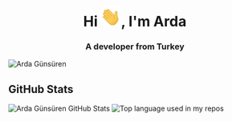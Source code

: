 <h1 align="center">
  Hi <img src="https://raw.githubusercontent.com/ArdaGnsrn/ArdaGnsrn/main/gifs/Hi.gif" width="40px" />, I'm Arda
</h1>
<h3 align="center">A developer from Turkey</h3>
<p align="left"> 
  <img src="https://komarev.com/ghpvc/?username=ArdaGnsrn" alt="Arda Günsüren" /> 
</p>

<h2>GitHub Stats</h2>
<p>
  <img src="https://github-readme-stats.vercel.app/api?username=ArdaGnsrn&show_icons=true" alt="Arda Günsüren GitHub Stats">
  <img width="" src="https://github-readme-stats.vercel.app/api/top-langs/?username=ArdaGnsrn&layout=compact&hide_title=1&card_width=300" alt="Top language used in my repos" />
</p>
